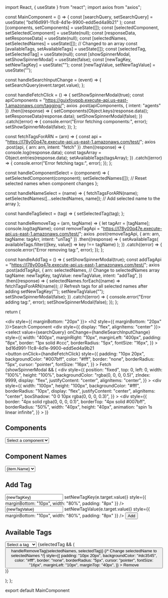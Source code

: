 import React, { useState } from "react";
import axios from "axios";

const MainComponent = () => {
  const [searchQuery, setSearchQuery] = useState(
    "bd16d991-11c8-4d1e-9900-edd5ed4a9b21"
  );
  const [components, setComponents] = useState([]);
  const [selectedComponent, setSelectedComponent] = useState(null);
  const [responseData, setResponseData] = useState(null);
  const [selectedNames, setSelectedNames] = useState([]); // Changed to an array
  const [availableTags, setAvailableTags] = useState([]);
  const [selectedTag, setSelectedTag] = useState(null);
  const [showSpinnerModal, setShowSpinnerModal] = useState(false);
  const [newTagKey, setNewTagKey] = useState("");
  const [newTagValue, setNewTagValue] = useState("");

  const handleSearchInputChange = (event) => {
    setSearchQuery(event.target.value);
  };

  const handleFetchClick = () => {
    setShowSpinnerModal(true);
    const apiComponents =
      "https://guixfoyppb.execute-api.us-east-1.amazonaws.com/tagging/";
    axios
      .post(apiComponents, { intent: "agents" })
      .then((response) => {
        setComponents(Object.keys(response.data));
        setResponseData(response.data);
        setShowSpinnerModal(false);
      })
      .catch((error) => {
        console.error("Error fetching components:", error);
        setShowSpinnerModal(false);
      });
  };

  const fetchTagsForARN = (arn) => {
    const api = "https://l78y00q47e.execute-api.us-east-1.amazonaws.com/test/";
    axios
      .post(api, { arn: arn, intent: "fetch" })
      .then((response) => {
        console.log(response.data);
        const tagsArray = Object.entries(response.data);
        setAvailableTags(tagsArray);
      })
      .catch((error) => {
        console.error("Error fetching tags:", error);
      });
  };

  const handleComponentSelect = (component) => {
    setSelectedComponent(component);
    setSelectedNames([]); // Reset selected names when component changes
  };

  const handleNameSelect = (name) => {
    fetchTagsForARN(name);
    setSelectedNames([...selectedNames, name]); // Add selected name to the array
  };

  const handleTagSelect = (tag) => {
    setSelectedTag(tag);
  };

  const handleRemoveTag = (arn, tagName) => {
    let tagArr = [tagName];
    console.log(tagName);
    const removeTagApi =
      "https://l78y00q47e.execute-api.us-east-1.amazonaws.com/test/";
    axios
      .post(removeTagApi, { arn: arn, tagName: tagArr, intent: "unTag" })
      .then((response) => {
        setAvailableTags(
          availableTags.filter(([key, value]) => key !== tagName)
        );
      })
      .catch((error) => {
        console.error("Error removing tag:", error);
      });
  };

  const handleAddTag = () => {
    setShowSpinnerModal(true);
    const addTagApi =
      "https://l78y00q47e.execute-api.us-east-1.amazonaws.com/test/";
    axios
      .post(addTagApi, {
        arn: selectedNames, // Change to selectedNames array
        tagName: newTagKey,
        tagValue: newTagValue,
        intent: "addTag",
      })
      .then((response) => {
        selectedNames.forEach((name) => fetchTagsForARN(name)); // Refresh tags for all selected names after adding
        setNewTagKey("");
        setNewTagValue("");
        setShowSpinnerModal(false);
      })
      .catch((error) => {
        console.error("Error adding tag:", error);
        setShowSpinnerModal(false);
      });
  };

  return (
    <div>
      <div style={{ marginBottom: "20px" }}>
        <h2 style={{ marginBottom: "20px" }}>Search Component</h2>
        <div style={{ display: "flex", alignItems: "center" }}>
          <select
            value={searchQuery}
            onChange={handleSearchInputChange}
            style={{
              width: "400px",
              marginRight: "10px",
              marginLeft: "400px",
              padding: "8px",
              border: "1px solid #ccc",
              borderRadius: "5px",
              fontSize: "16px",
            }}
          >
            <option value="bd16d991-11c8-4d1e-9900-edd5ed4a9b21">
              bd16d991-11c8-4d1e-9900-edd5ed4a9b21
            </option>
          </select>
          <button
            onClick={handleFetchClick}
            style={{
              padding: "10px 20px",
              backgroundColor: "#007bff",
              color: "#fff",
              border: "none",
              borderRadius: "5px",
              cursor: "pointer",
              fontSize: "16px",
            }}
          >
            Fetch
          </button>
        </div>
      </div>
      {showSpinnerModal && (
        <div
          style={{
            position: "fixed",
            top: 0,
            left: 0,
        width: "100%",
        height: "100%",
        backgroundColor: "rgba(0, 0, 0, 0.5)",
        zIndex: 9999,
        display: "flex",
        justifyContent: "center",
        alignItems: "center",
      }}
    >
      <div
        style={{
          width: "100px",
          height: "100px",
          backgroundColor: "#fff",
          borderRadius: "10px",
          display: "flex",
          justifyContent: "center",
          alignItems: "center",
          boxShadow: "0 0 10px rgba(0, 0, 0, 0.3)",
        }}
      >
        <div
          style={{
            border: "4px solid rgba(0, 0, 0, 0.1)",
            borderTop: "4px solid #007bff",
            borderRadius: "50%",
            width: "40px",
            height: "40px",
            animation: "spin 1s linear infinite",
          }}
        ></div>
      </div>
    </div>
  )}
  <div style={{ display: "flex", padding: "20px" }}>
    <div
      style={{
        flex: "1",
        marginRight: "20px",
        backgroundColor: "#D3D3D3",
        borderRadius: "10px",
        boxShadow: "0 0 10px rgba(0, 0, 0, 0.1)",
        padding: "20px",
      }}
    >
      <h2 style={{ marginBottom: "20px", fontSize: "20px" }}>Components</h2>
      <select
        value={selectedComponent}
        onChange={(event) => handleComponentSelect(event.target.value)}
        style={{
          width: "100%",
          padding: "8px",
          border: "1px solid #ccc",
          borderRadius: "5px",
          fontSize: "16px",
        }}
      >
        <option value="">Select a component</option>
        {components.map((component, index) => (
          <option key={index} value={component}>
            {component}
          </option>
        ))}
      </select>
    </div>
    <div
      style={{
        flex: "1",
        backgroundColor: "#D3D3D3",
        borderRadius: "10px",
        boxShadow: "0 0 10px rgba(0, 0, 0, 0.1)",
        padding: "20px",
      }}
    >
      <h2 style={{ marginBottom: "20px", fontSize: "20px" }}>
        Component Names
      </h2>
      <select
        value={selectedNames}
        onChange={(event) => handleNameSelect(event.target.value)}
        multiple // Add multiple attribute
        style={{
          width: "100%",
          padding: "8px",
          border: "1px solid #ccc",
          borderRadius: "5px",
          fontSize: "16px",
          height: "120px", // Adjust height for better display
        }}
      >
        {selectedComponent &&
          responseData[selectedComponent]?.map((item, index) => (
            <option key={index} value={item.Arn}>
              {item.Name}
            </option>
          ))}
      </select>
    </div>
  </div>
  <div style={{ display: "flex", padding: "20px" }}>
    <div
      style={{
        flex: "1",
        backgroundColor: "#D3D3D3",
        borderRadius: "10px",
        boxShadow: "0 0 10px rgba(0, 0, 0, 0.1)",
        padding: "20px",
      }}
    >
      <h2 style={{ marginBottom: "20px", fontSize: "20px" }}>Add Tag</h2>
      <input
        type="text"
        placeholder="Key"
        value={newTagKey}
        onChange={(e) => setNewTagKey(e.target.value)}
        style={{ marginBottom: "10px", width: "80%", padding: "8px" }}
      />
      <input
        type="text"
        placeholder="Value"
        value={newTagValue}
        onChange={(e) => setNewTagValue(e.target.value)}
        style={{ marginBottom: "10px", width: "80%", padding: "8px" }}
      />
      <button
        onClick={handleAddTag}
        style={{
          padding: "10px 20px",
          marginLeft: "270px",
          backgroundColor: "#28a745",
          color: "#fff",
          border: "none",
          borderRadius: "5px",
          cursor: "pointer",
          fontSize: "16px",
          display: "flex",
        }}
      >
        Add
      </button>
    </div>
    <div
      style={{
        flex: "1",
        marginLeft: "20px",
        backgroundColor: "#D3D3D3",
        borderRadius: "10px",
        boxShadow: "0 0 10px rgba(0, 0, 0, 0.1)",
        padding: "20px",
      }}
    >
      <h2 style={{ marginBottom: "20px", fontSize: "20px" }}>
        Available Tags
      </h2>
      <select
        value={selectedTag}
        onChange={(event) => handleTagSelect(event.target.value)}
        style={{
          width: "100%",
          padding: "8px",
          border: "1px solid #ccc",
          borderRadius: "5px",
          fontSize: "16px",
        }}
      >
        <option value="">Select a tag</option>
        {availableTags.map(([key, value], index) => (
          <option key={index} value={key}>
            {key}: {value}
          </option>
        ))}
      </select>
      {selectedTag && (
        <button
          onClick={() => handleRemoveTag(selectedNames, selectedTag)} {/* Change selectedName to selectedNames */}
          style={{
            padding: "10px 20px",
            backgroundColor: "#dc3545",
            color: "#fff",
            border: "none",
            borderRadius: "5px",
            cursor: "pointer",
            fontSize: "16px",
            marginLeft: "10px",
            marginTop: "40px",
          }}
        >
          Remove
        </button>
      )}
    </div>
  </div>
</div>

);
};

export default MainComponent